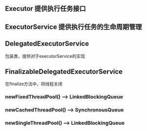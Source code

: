
## Executor 提供执行任务接口
## ExecutorService 提供执行任务的生命周期管理

## DelegatedExecutorService
包装类，提供对于executorService的实现

## FinalizableDelegatedExecutorService
在finalize方法中，将线程关闭

### newFixedThreadPool() --> LinkedBlockingQueue
### newCachedThreadPool() --> SynchronousQueue
### newSingleThreadPool() --> LinkedBlockingQueue
